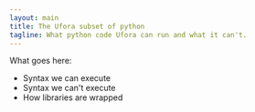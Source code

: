```yaml
---
layout: main
title: The Ufora subset of python
tagline: What python code Ufora can run and what it can't.
---
```


What goes here:

* Syntax we can execute
* Syntax we can't execute
* How libraries are wrapped
